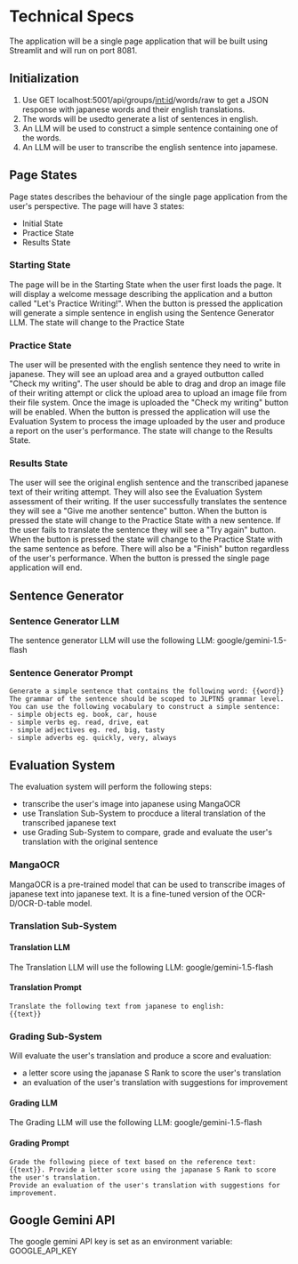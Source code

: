 # Technical Specs
The application will be a single page application that will be built using Streamlit and will run on port 8081.

## Initialization 
1. Use GET localhost:5001/api/groups/<int:id>/words/raw to get a JSON response with japanese words and their english translations.
2. The words will be usedto generate a list of sentences in english.
3. An LLM will be used to construct a simple sentence containing one of the words.
4. An LLM will be user to transcribe the english sentence into japamese.

## Page States
Page states describes the behaviour of the single page application from the user's perspective.
The page will have 3 states:
- Initial State
- Practice State
- Results State

### Starting State
The page will be in the Starting State when the user first loads the page.
It will display a welcome message describing the application and a button called "Let's Practice Writing!".
When the button is pressed the application will generate a simple sentence in english using the Sentence Generator LLM.
The state will change to the Practice State

### Practice State
The user will be presented with the english sentence they need to write in japanese.
They will see an upload area and a grayed outbutton called "Check my writing".
The user should be able to drag and drop an image file of their writing attempt or click the upload area to upload an image file from their file system.
Once the image is uploaded the "Check my writing" button will be enabled.
When the button is pressed the application will use the Evaluation System to process the image uploaded by the user and produce a report on the user's performance.
The state will change to the Results State.

### Results State
The user will see the original english sentence and the transcribed japanese text of their writing attempt.
They will also see the Evaluation System assessment of their writing.
If the user successfully translates the sentence they will see a "Give me another sentence" button.
When the button is pressed the state will change to the Practice State with a new sentence.
If the user fails to translate the sentence they will see a "Try again" button.
When the button is pressed the state will change to the Practice State with the same sentence as before.
There will also be a "Finish" button regardless of the user's performance.
When the button is pressed the single page application will end.

## Sentence Generator

### Sentence Generator LLM
The sentence generator LLM will use the following LLM: google/gemini-1.5-flash

### Sentence Generator Prompt
```text
Generate a simple sentence that contains the following word: {{word}}
The grammar of the sentence should be scoped to JLPTN5 grammar level.
You can use the following vocabulary to construct a simple sentence:
- simple objects eg. book, car, house
- simple verbs eg. read, drive, eat
- simple adjectives eg. red, big, tasty
- simple adverbs eg. quickly, very, always
```

## Evaluation System
The evaluation system will perform the following steps:
- transcribe the user's image into japanese using MangaOCR
- use Translation Sub-System to procduce a literal translation of the transcribed japanese text
- use Grading Sub-System to compare, grade and evaluate the user's translation with the original sentence

### MangaOCR
MangaOCR is a pre-trained model that can be used to transcribe images of japanese text into japanese text.
It is a fine-tuned version of the OCR-D/OCR-D-table model.

### Translation Sub-System
#### Translation LLM
The Translation LLM will use the following LLM: google/gemini-1.5-flash

#### Translation Prompt
```text
Translate the following text from japanese to english:
{{text}}
```

### Grading Sub-System
Will evaluate the user's translation and produce a score and evaluation:
- a letter score using the japanase S Rank to score the user's translation
- an evaluation of the user's translation with suggestions for improvement
#### Grading LLM
The Grading LLM will use the following LLM: google/gemini-1.5-flash

#### Grading Prompt
```text
Grade the following piece of text based on the reference text:
{{text}}. Provide a letter score using the japanase S Rank to score the user's translation.
Provide an evaluation of the user's translation with suggestions for improvement.
```

## Google Gemini API
The google gemini API key is set as an environment variable: GOOGLE_API_KEY